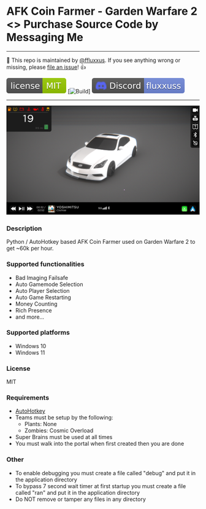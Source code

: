 # AFK Coin Farmer - Garden Warfare 2 <> Purchase Source Code by Messaging Me

---

:wave: This repo is maintained by [@ffluxxus](https://github.com/ffluxxus). If you see anything wrong or missing, please [file an issue](https://github.com/ffluxxus/unity-headunit/issues/new/choose)! :+1:

[![License](.github/licensebadge.svg)](/LICENSE.md)
[![Build](https://github.com/ffluxxus/unity-headunit/actions/workflows/main.yml/badge.svg)]
[![Discord](.github/discordbadge.svg)](https://fluxus.000.pe) 

---

![ShowcaseImage](https://github.com/ffluxxus/unity-headunit/blob/main/showcase/image_2024-07-15_232121984.png?raw=true)

### Description
Python / AutoHotkey based AFK Coin Farmer used on Garden Warfare 2 to get ~60k per hour.

### Supported functionalities
 - Bad Imaging Failsafe
 - Auto Gamemode Selection
 - Auto Player Selection
 - Auto Game Restarting
 - Money Counting
 - Rich Presence
 - and more...

### Supported platforms
 - Windows 10
 - Windows 11

### License
MIT

### Requirements
 - [AutoHotkey](https://www.autohotkey.com/)
 - Teams must be setup by the following:
   - Plants: None
   - Zombies: Cosmic Overload
 - Super Brains must be used at all times
 - You must walk into the portal when first created then you are done

### Other
 - To enable debugging you must create a file called "debug" and put it in the application directory
 - To bypass 7 second wait timer at first startup you must create a file called "ran" and put it in the application directory
 - Do NOT remove or tamper any files in any directory
